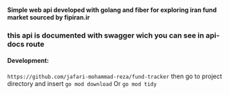 #### Simple web api developed with golang and fiber for exploring iran fund market sourced by fipiran.ir
### this api is documented with swagger wich you can see in api-docs route

#### Development:
``
https://github.com/jafari-mohammad-reza/fund-tracker
``
then go to project directory and insert 
``
go mod download
`` Or ``go mod tidy``
